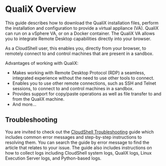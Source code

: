 # QualiX Overview

This guide describes how to download the QualiX installation files, perform the installation and configuration to provide a virtual appliance (VA). QualiX can run on a vSphere VA, or on a Docker container. The QualiX VA allows you to integrate Remote Desktop capabilities directly into your browser.

As a CloudShell user, this enables you, directly from your browser, to remotely connect to and control machines that are present in a sandbox.

Advantages of working with QualiX:

- Makes working with Remote Desktop Protocol (RDP) a seamless, integrated experience without the need to use other tools to connect.
- Enables you to use other remote connections, such as SSH and Telnet sessions, to connect to and control machines in a sandbox.
- Provides support for copy/paste operations as well as file transfer to and from the QualiX machine.
- And more...

## Troubleshooting

You are invited to check out the [CloudShell Troubleshooting](../../troubleshooting) guide which includes common error messages and step-by-step instructions to resolving them. You can search the guide by error message to find the article that relates to your issue. The guide also includes instructions on how to collect logs including CloudShell system logs, QualiX logs, Linux Execution Server logs, and Python-based logs.